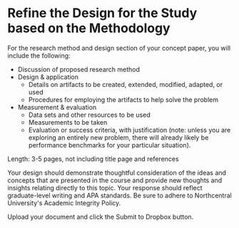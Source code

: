 # Refine the Design for the Study based on the Methodology

For the research method and design section of your concept paper, you will include the following:

- Discussion of proposed research method
- Design & application
  - Details on artifacts to be created, extended, modified, adapted, or used
  - Procedures for employing the artifacts to help solve the problem
- Measurement & evaluation
  - Data sets and other resources to be used
  - Measurements to be taken
  - Evaluation or success criteria, with justification (note: unless you are exploring an entirely new problem, there will already likely be performance benchmarks for your particular situation).
  
Length:  3-5 pages, not including title page and references

Your design should demonstrate thoughtful consideration of the ideas and concepts that are presented in the course and provide new thoughts and insights relating directly to this topic. Your response should reflect graduate-level writing and APA standards. Be sure to adhere to Northcentral University's Academic Integrity Policy.

Upload your document and click the Submit to Dropbox button.
